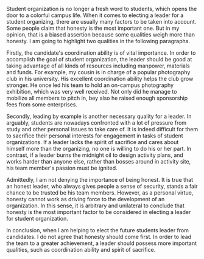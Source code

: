 Student organization is no longer a fresh word to students, which opens the door to a colorful campus life. When it comes to electing a leader for a student organizing, there are usually many factors to be taken into account. Some people claim that honesty is the most important one. But in my opinion, that is a biased assertion because some qualities weigh more than honesty. I am going to highlight two qualities in the following paragraphs.

Firstly, the candidate's coordination ability is of vital importance. In order to accomplish the goal of student organization, the leader should be good at taking advantage of all kinds of resources including manpower, materials and funds. For example, my cousin is in charge of a popular photography club in his university. His excellent coordination ability helps the club grow stronger. He once led his team to hold an on-campus photography exhibition, which was very well received. Not only did he manage to mobilize all members to pitch in, bey also he raised enough sponsorship fees from some enterprises.

Secondly, leading by example is another necessary quality for a leader. In arguably, students are nowadays confronted with a lot of pressure from study and other personal issues to take care of. It is indeed difficult for them to sacrifice their personal interests for engagement in tasks of student organizations. If a leader lacks the spirit of sacrifice and cares about himself more than the organizing, no one is willing to do his or her part. In contrast, if a leader burns the midnight oil to design activity plans, and works harder than anyone else, rather than bosses around in activity site, his team member's passion must be ignited.

Admittedly, I am not denying the importance of being honest. It is true that an honest leader, who always gives people a sense of security, stands a fair chance to be trusted be his team members. However, as a personal virtue, honesty cannot work as driving force to the development of an organization. In this sense, it is arbitrary and unilateral to conclude that honesty is the most important factor to be considered in electing a leader for student organization.

In conclusion, when I am helping to elect the future students leader from candidates. I do not agree that honesty should come first. In order to lead the team to a greater achievement, a leader should possess more important qualities, such as coordination ability and spirit of sacrifice.
